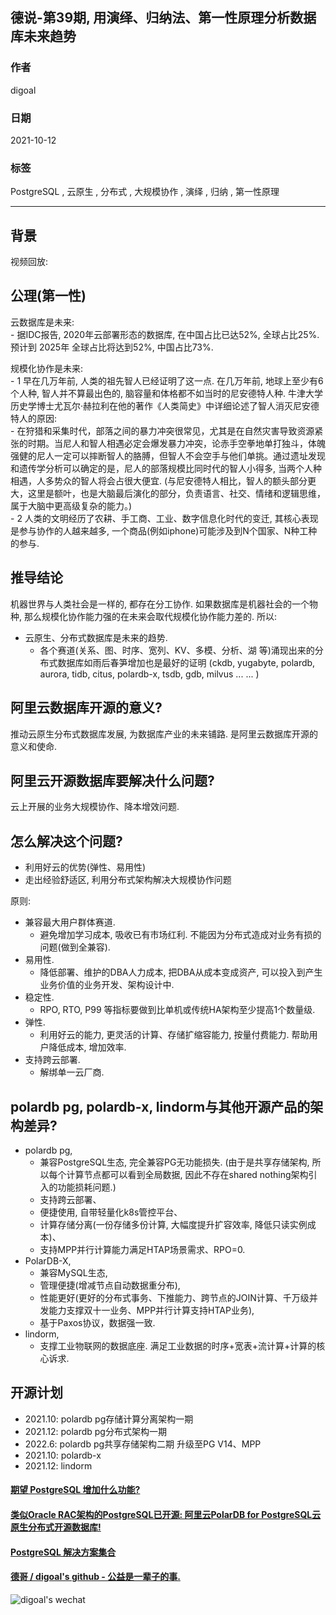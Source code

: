 ## 德说-第39期, 用演绎、归纳法、第一性原理分析数据库未来趋势   
  
### 作者  
digoal  
  
### 日期  
2021-10-12   
  
### 标签  
PostgreSQL , 云原生 , 分布式 , 大规模协作 , 演绎 , 归纳 , 第一性原理     
  
----  
  
## 背景  
视频回放:        
  
## 公理(第一性)   
云数据库是未来:   
    - 据IDC报告, 2020年云部署形态的数据库, 在中国占比已达52%, 全球占比25%. 预计到 2025年 全球占比将达到52%, 中国占比73%.   
  
规模化协作是未来:   
    - 1 早在几万年前, 人类的祖先智人已经证明了这一点. 在几万年前, 地球上至少有6个人种, 智人并不算最出色的, 脑容量和体格都不如当时的尼安德特人种. 牛津大学历史学博士尤瓦尔·赫拉利在他的著作《人类简史》中详细论述了智人消灭尼安德特人的原因:   
        - 在狩猎和采集时代，部落之间的暴力冲突很常见，尤其是在自然灾害导致资源紧张的时期。当尼人和智人相遇必定会爆发暴力冲突，论赤手空拳地单打独斗，体魄强健的尼人一定可以摔断智人的胳膊，但智人不会空手与他们单挑。通过遗址发现和遗传学分析可以确定的是，尼人的部落规模比同时代的智人小得多, 当两个人种相遇，人多势众的智人将会占很大便宜. (与尼安德特人相比，智人的额头部分更大，这里是额叶，也是大脑最后演化的部分，负责语言、社交、情绪和逻辑思维，属于大脑中更高级复杂的能力。)  
    - 2 人类的文明经历了农耕、手工商、工业、数字信息化时代的变迁, 其核心表现是参与协作的人越来越多, 一个商品(例如iphone)可能涉及到N个国家、N种工种的参与.   
  
## 推导结论  
机器世界与人类社会是一样的, 都存在分工协作. 如果数据库是机器社会的一个物种, 那么规模化协作能力强的在未来会取代规模化协作能力差的. 所以:   
- 云原生、分布式数据库是未来的趋势.   
    - 各个赛道(关系、图、时序、宽列、KV、多模、分析、湖 等)涌现出来的分布式数据库如雨后春笋增加也是最好的证明 (ckdb, yugabyte, polardb, aurora, tidb, citus, polardb-x, tsdb, gdb, milvus ... ... )  
  
## 阿里云数据库开源的意义?    
推动云原生分布式数据库发展, 为数据库产业的未来铺路. 是阿里云数据库开源的意义和使命.   
  
## 阿里云开源数据库要解决什么问题?   
云上开展的业务大规模协作、降本增效问题.   
  
## 怎么解决这个问题?   
- 利用好云的优势(弹性、易用性)   
- 走出经验舒适区, 利用分布式架构解决大规模协作问题   
  
原则:    
- 兼容最大用户群体赛道.   
    - 避免增加学习成本, 吸收已有市场红利. 不能因为分布式造成对业务有损的问题(做到全兼容).    
- 易用性.   
    - 降低部署、维护的DBA人力成本, 把DBA从成本变成资产, 可以投入到产生业务价值的业务开发、架构设计中.    
- 稳定性.   
    - RPO, RTO, P99 等指标要做到比单机或传统HA架构至少提高1个数量级.   
- 弹性.   
    - 利用好云的能力, 更灵活的计算、存储扩缩容能力, 按量付费能力. 帮助用户降低成本, 增加效率.   
- 支持跨云部署.   
    - 解绑单一云厂商.   
  
## polardb pg, polardb-x, lindorm与其他开源产品的架构差异?   
- polardb pg,   
    - 兼容PostgreSQL生态, 完全兼容PG无功能损失. (由于是共享存储架构, 所以每个计算节点都可以看到全局数据, 因此不存在shared nothing架构引入的功能损耗问题.)   
    - 支持跨云部署、  
    - 便捷使用, 自带轻量化k8s管控平台、  
    - 计算存储分离(一份存储多份计算, 大幅度提升扩容效率, 降低只读实例成本)、  
    - 支持MPP并行计算能力满足HTAP场景需求、RPO=0.   
- PolarDB-X,   
    - 兼容MySQL生态,   
    - 管理便捷(增减节点自动数据重分布),   
    - 性能更好(更好的分布式事务、下推能力、跨节点的JOIN计算、千万级并发能力支撑双十一业务、MPP并行计算支持HTAP业务),   
    - 基于Paxos协议，数据强一致.   
- lindorm,   
    - 支撑工业物联网的数据底座. 满足工业数据的时序+宽表+流计算+计算的核心诉求.   
  
## 开源计划  
- 2021.10: polardb pg存储计算分离架构一期  
- 2021.12: polardb pg分布式架构一期  
- 2022.6: polardb pg共享存储架构二期 升级至PG V14、MPP  
- 2021.10: polardb-x  
- 2021.12: lindorm  
  
    
  
#### [期望 PostgreSQL 增加什么功能?](https://github.com/digoal/blog/issues/76 "269ac3d1c492e938c0191101c7238216")
  
  
#### [类似Oracle RAC架构的PostgreSQL已开源: 阿里云PolarDB for PostgreSQL云原生分布式开源数据库!](https://github.com/alibaba/PolarDB-for-PostgreSQL "57258f76c37864c6e6d23383d05714ea")
  
  
#### [PostgreSQL 解决方案集合](https://yq.aliyun.com/topic/118 "40cff096e9ed7122c512b35d8561d9c8")
  
  
#### [德哥 / digoal's github - 公益是一辈子的事.](https://github.com/digoal/blog/blob/master/README.md "22709685feb7cab07d30f30387f0a9ae")
  
  
![digoal's wechat](../pic/digoal_weixin.jpg "f7ad92eeba24523fd47a6e1a0e691b59")
  
